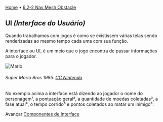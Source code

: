 [Home](../HomePT.md) • [6.2-2 Nav Mesh Obstacle](#)

## UI *(Interface do Usuário)*

Quando trabalhamos com jogos é como se existissem várias telas sendo renderizadas ao mesmo tempo cada uma com sua função.

A interface ou UI, é um meio que o jogo encontra de passar informações para o jogador.

![Mario](https://cdn.discordapp.com/attachments/859440081462493194/882318797225230376/mario.png)
###### Super Mario Bros 1985. [CC Nintendo](https://www.nintendo.com/pt_BR/)


No exemplo acima a interface está dizendo ao jogador o nome do personagem¹, a pontuação geral², a quantidade de moedas coletadas³, a fase atual⁴, o tempo corrido⁵ e pontos coletados ao matar um inimigo⁶.

Avançar [Componentes de Interface](./1_uicomponents.md)